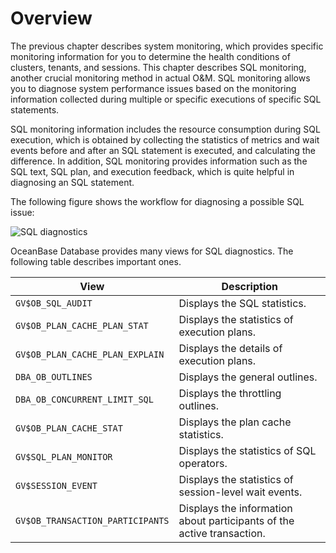 # Overview

The previous chapter describes system monitoring, which provides specific monitoring information for you to determine the health conditions of clusters, tenants, and sessions. This chapter describes SQL monitoring, another crucial monitoring method in actual O&M. SQL monitoring allows you to diagnose system performance issues based on the monitoring information collected during multiple or specific executions of specific SQL statements.

SQL monitoring information includes the resource consumption during SQL execution, which is obtained by collecting the statistics of metrics and wait events before and after an SQL statement is executed, and calculating the difference. In addition, SQL monitoring provides information such as the SQL text, SQL plan, and execution feedback, which is quite helpful in diagnosing an SQL statement.

The following figure shows the workflow for diagnosing a possible SQL issue:

![SQL diagnostics](https://obbusiness-private.oss-cn-shanghai.aliyuncs.com/doc/img/observer-enterprise/V4.1.0/EN_US/6.manage/7.monitor/sql-diagnostics.png)

OceanBase Database provides many views for SQL diagnostics. The following table describes important ones.

| View | Description |
|---|---|
| `GV$OB_SQL_AUDIT` | Displays the SQL statistics.  |
| `GV$OB_PLAN_CACHE_PLAN_STAT` | Displays the statistics of execution plans.  |
| `GV$OB_PLAN_CACHE_PLAN_EXPLAIN` | Displays the details of execution plans.  |
| `DBA_OB_OUTLINES` | Displays the general outlines.  |
| `DBA_OB_CONCURRENT_LIMIT_SQL` | Displays the throttling outlines.  |
| `GV$OB_PLAN_CACHE_STAT` | Displays the plan cache statistics.  |
| `GV$SQL_PLAN_MONITOR` | Displays the statistics of SQL operators.  |
| `GV$SESSION_EVENT` | Displays the statistics of session-level wait events.  |
| `GV$OB_TRANSACTION_PARTICIPANTS` | Displays the information about participants of the active transaction.  |
